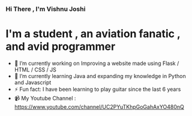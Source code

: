 ### Hi There , I'm Vishnu Joshi

# I'm a student , an aviation fanatic , and avid programmer

<!--
**Joshi-Hiroshi/Joshi-Hiroshi** is a ✨ _special_ ✨ repository because its `README.md` (this file) appears on your GitHub profile.-->


- 🔭 I’m currently working on Improving a website made using Flask / HTML / CSS / JS 
- 🌱 I’m currently learning Java and expanding my knowledge in Python and Javascript
- ⚡ Fun fact: I have been learning to play guitar since the last 6 years
- 📹 My Youtube Channel : https://www.youtube.com/channel/UC2PYuTKhpGoGahAxYO480nQ

